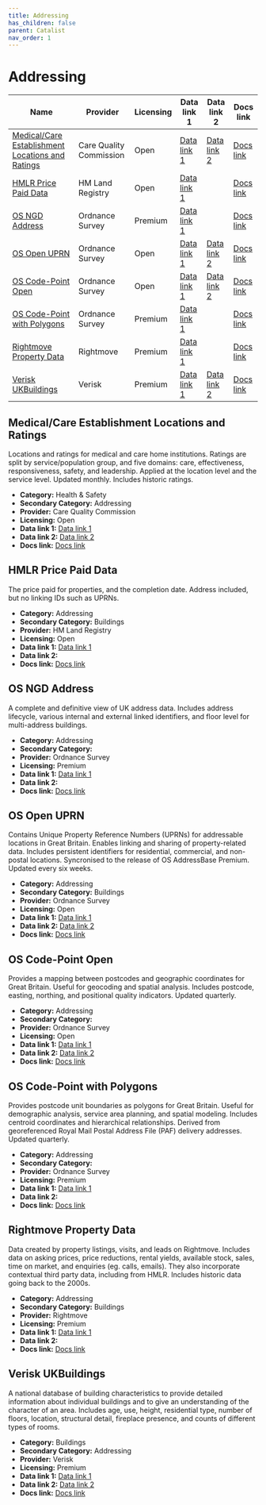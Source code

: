 ```yaml
---
title: Addressing
has_children: false
parent: Catalist
nav_order: 1
---
```


# Addressing

| Name                                                                                                  | Provider                | Licensing | Data link 1                                                                                  | Data link 2                                                                                                                       | Docs link                                                                                     |
| ----------------------------------------------------------------------------------------------------- | ----------------------- | --------- | -------------------------------------------------------------------------------------------- | --------------------------------------------------------------------------------------------------------------------------------- | --------------------------------------------------------------------------------------------- |
| [Medical/Care Establishment Locations and Ratings](#medical/care-establishment-locations-and-ratings) | Care Quality Commission | Open      | [Data link 1](https://www.cqc.org.uk/about-us/transparency/using-cqc-data#directory)         | [Data link 2](https://api-portal.service.cqc.org.uk/api-details#api=syndication&operation=get-changes-within-timeframe)           | [Docs link](https://www.cqc.org.uk/about-us/transparency/using-cqc-data)                      |
| [HMLR Price Paid Data](#hmlr-price-paid-data)                                                         | HM Land Registry        | Open      | [Data link 1](https://www.gov.uk/government/statistical-data-sets/price-paid-data-downloads) |                                                                                                                                   | [Docs link](https://www.gov.uk/guidance/about-the-price-paid-data)                            |
| [OS NGD Address](#os-ngd-address)                                                                     | Ordnance Survey         | Premium   | [Data link 1](https://docs.os.uk/osngd/data-structure/address)                               |                                                                                                                                   | [Docs link](https://docs.os.uk/osngd/data-structure/address)                                  |
| [OS Open UPRN](#os-open-uprn)                                                                         | Ordnance Survey         | Open      | [Data link 1](https://osdatahub.os.uk/downloads/open/OpenUPRN)                               | [Data link 2](https://docs.os.uk/os-apis/accessing-os-apis/os-features-api/technical-specification/getfeature)                    | [Docs link](https://docs.os.uk/os-downloads/identifiers/os-open-uprn)                         |
| [OS Code-Point Open](#os-code-point-open)                                                             | Ordnance Survey         | Open      | [Data link 1](https://osdatahub.os.uk/downloads/open/CodePointOpen)                          | [Data link 2](https://docs.os.uk/os-apis/accessing-os-apis/os-downloads-api/technical-specification/download-an-opendata-product) | [Docs link](https://docs.os.uk/os-downloads/addressing-and-location/code-point-open)          |
| [OS Code-Point with Polygons](#os-code-point-with-polygons)                                           | Ordnance Survey         | Premium   | [Data link 1](https://www.ordnancesurvey.co.uk/products/code-point-polygons#get)             |                                                                                                                                   | [Docs link](https://docs.os.uk/os-downloads/addressing-and-location/code-point-with-polygons) |
| [Rightmove Property Data](#rightmove-property-data)                                                   | Rightmove               | Premium   | [Data link 1](https://www.rightmove.co.uk/property-data/)                                    |                                                                                                                                   | [Docs link](https://www.rightmove.co.uk/property-data/rightmoves-property-data/)              |
| [Verisk UKBuildings](#verisk-ukbuildings)                                                             | Verisk                  | Premium   | [Data link 1](https://digimap.edina.ac.uk/verisk)                                            | [Data link 2](https://apicatalog.verisk.com/docs/uk-data-api/zi70nw727oya9-verisk-uk-claims-data-api)                             | [Docs link](https://www.verisk.com/en-gb/products/ukbuildings)                                |

## Medical/Care Establishment Locations and Ratings

Locations and ratings for medical and care home institutions. Ratings are split by service/population group, and five domains: care, effectiveness, responsiveness, safety, and leadership. Applied at the location level and the service level. Updated monthly. Includes historic ratings.

- **Category:** Health & Safety
- **Secondary Category:** Addressing
- **Provider:** Care Quality Commission
- **Licensing:** Open
- **Data link 1:** [Data link 1](https://www.cqc.org.uk/about-us/transparency/using-cqc-data#directory)
- **Data link 2:** [Data link 2](https://api-portal.service.cqc.org.uk/api-details#api=syndication&operation=get-changes-within-timeframe)
- **Docs link:** [Docs link](https://www.cqc.org.uk/about-us/transparency/using-cqc-data)



## HMLR Price Paid Data

The price paid for properties, and the completion date. Address included, but no linking IDs such as UPRNs.

- **Category:** Addressing
- **Secondary Category:** Buildings
- **Provider:** HM Land Registry
- **Licensing:** Open
- **Data link 1:** [Data link 1](https://www.gov.uk/government/statistical-data-sets/price-paid-data-downloads)
- **Data link 2:** 
- **Docs link:** [Docs link](https://www.gov.uk/guidance/about-the-price-paid-data)



## OS NGD Address

A complete and definitive view of UK address data. Includes address lifecycle, various internal and external linked identifiers, and floor level for multi-address buildings.

- **Category:** Addressing
- **Secondary Category:** 
- **Provider:** Ordnance Survey
- **Licensing:** Premium
- **Data link 1:** [Data link 1](https://docs.os.uk/osngd/data-structure/address)
- **Data link 2:** 
- **Docs link:** [Docs link](https://docs.os.uk/osngd/data-structure/address)



## OS Open UPRN

Contains Unique Property Reference Numbers (UPRNs) for addressable locations in Great Britain. Enables linking and sharing of property-related data. Includes persistent identifiers for residential, commercial, and non-postal locations. Syncronised to the release of OS AddressBase Premium. Updated every six weeks.

- **Category:** Addressing
- **Secondary Category:** Buildings
- **Provider:** Ordnance Survey
- **Licensing:** Open
- **Data link 1:** [Data link 1](https://osdatahub.os.uk/downloads/open/OpenUPRN)
- **Data link 2:** [Data link 2](https://docs.os.uk/os-apis/accessing-os-apis/os-features-api/technical-specification/getfeature)
- **Docs link:** [Docs link](https://docs.os.uk/os-downloads/identifiers/os-open-uprn)



## OS Code-Point Open

Provides a mapping between postcodes and geographic coordinates for Great Britain. Useful for geocoding and spatial analysis. Includes postcode, easting, northing, and positional quality indicators. Updated quarterly.

- **Category:** Addressing
- **Secondary Category:** 
- **Provider:** Ordnance Survey
- **Licensing:** Open
- **Data link 1:** [Data link 1](https://osdatahub.os.uk/downloads/open/CodePointOpen)
- **Data link 2:** [Data link 2](https://docs.os.uk/os-apis/accessing-os-apis/os-downloads-api/technical-specification/download-an-opendata-product)
- **Docs link:** [Docs link](https://docs.os.uk/os-downloads/addressing-and-location/code-point-open)



## OS Code-Point with Polygons

Provides postcode unit boundaries as polygons for Great Britain. Useful for demographic analysis, service area planning, and spatial modeling. Includes centroid coordinates and hierarchical relationships. Derived from georeferenced Royal Mail Postal Address File (PAF) delivery addresses. Updated quarterly.

- **Category:** Addressing
- **Secondary Category:** 
- **Provider:** Ordnance Survey
- **Licensing:** Premium
- **Data link 1:** [Data link 1](https://www.ordnancesurvey.co.uk/products/code-point-polygons#get)
- **Data link 2:** 
- **Docs link:** [Docs link](https://docs.os.uk/os-downloads/addressing-and-location/code-point-with-polygons)



## Rightmove Property Data

Data created by property listings, visits, and leads on Rightmove. Includes data on asking prices, price reductions, rental yields, available stock, sales, time on market, and enquiries (eg. calls, emails). They also incorporate contextual third party data, including from HMLR. Includes historic data going back to the 2000s.

- **Category:** Addressing
- **Secondary Category:** Buildings
- **Provider:** Rightmove
- **Licensing:** Premium
- **Data link 1:** [Data link 1](https://www.rightmove.co.uk/property-data/)
- **Data link 2:** 
- **Docs link:** [Docs link](https://www.rightmove.co.uk/property-data/rightmoves-property-data/)



## Verisk UKBuildings

A national database of building characteristics to provide detailed information about individual buildings and to give an understanding of the character of an area. Includes age, use, height, residential type, number of floors, location, structural detail, fireplace presence, and counts of different types of rooms.

- **Category:** Buildings
- **Secondary Category:** Addressing
- **Provider:** Verisk
- **Licensing:** Premium
- **Data link 1:** [Data link 1](https://digimap.edina.ac.uk/verisk)
- **Data link 2:** [Data link 2](https://apicatalog.verisk.com/docs/uk-data-api/zi70nw727oya9-verisk-uk-claims-data-api)
- **Docs link:** [Docs link](https://www.verisk.com/en-gb/products/ukbuildings)
